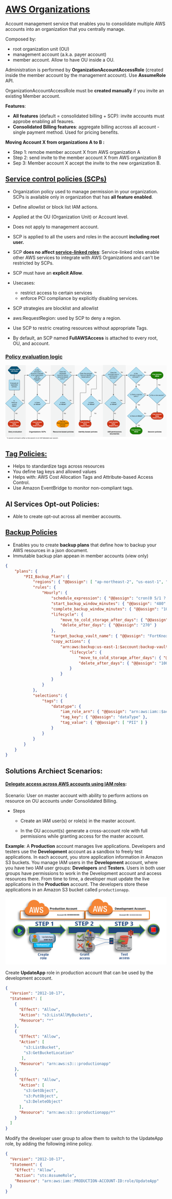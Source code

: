 # [AWS Organizations](https://docs.aws.amazon.com/organizations/latest/userguide/orgs_introduction.html)

Account management service that enables you to consolidate multiple AWS accounts into an organization that you centrally manage.

Composed by:

- root organization unit (OU)
- management account (a.k.a. payer account)
- member account. Allow to have OU inside a OU.

Administration is performed by **OrganizationAccountAccessRole** (created inside the member account by the management account). Use **AssumeRole** API. 

OrganizationAccountAccessRole must be **created manually** if you invite an existing Member account.



**Features**:

- **All features** (default = consolidated billing + SCP):  invite accounts must approbe enabling all feaures.
- **Consolidated Billing features**: aggregate billing accross all account -single payment method. Used for pricing benefits.



**Moving Account X from organizations A to B :**

- Step 1: remobe member account X from AWS organization A
- Step 2: send invite to the member account X from AWS organization B
- Sep 3: Member account X accept the invite to the new organization B.



## [Service control policies (SCPs)](https://docs.aws.amazon.com/organizations/latest/userguide/orgs_manage_policies_scps.html)

- Organization policy used to manage permission in your organization. SCPs is available only in organization that has **all feature enabled**.

- Define allowlist or block list IAM actions.

- Applied at the OU (Organization Unit) or Account level.

- Does not apply to management account.

- SCP is applied to all the users and roles in the account **including root user.**

- SCP **does no affect [service-linked roles](https://docs.aws.amazon.com/IAM/latest/UserGuide/using-service-linked-roles.html)**: Service-linked roles enable other AWS services to integrate with AWS Organizations and can’t be restricted by SCPs.

- SCP must have an **explicit Allow**.

- Usecases:
  - restrict access to certain services
  - enforce PCI compliance by explicitly disabling services.

- SCP strategies are blocklist and allowlist

- aws:RequestRegion: used by SCP to deny a region.

- Use SCP to restric creating resources without appropriate Tags.

- By default, an SCP named **FullAWSAccess** is attached to every root, OU, and account.

  



### [Policy evaluation logic](https://docs.aws.amazon.com/IAM/latest/UserGuide/reference_policies_evaluation-logic.html)

![         Evaluation flow chart       ](./assets/PolicyEvaluationHorizontal111621.png)



## [Tag Policies:](https://docs.aws.amazon.com/organizations/latest/userguide/orgs_manage_policies_tag-policies.html)

- Helps to standardize tags across resources
- You define tag keys and allowed values
- Helps with: AWS Cost Allocation Tags and Attribute-based Access Control.
- Use Amazon EventBridge to monitor non-compliant tags.



## AI Services Opt-out Policies:

- Able to create opt-out across all member accounts.

## [Backup Policies](https://docs.aws.amazon.com/organizations/latest/userguide/orgs_manage_policies_backup.html)

- Enables you to create **backup plans** that define how to backup your AWS resources in a json document.
- Immutable backup plan appean in member accounts (view only)

```json
{
    "plans": {
        "PII_Backup_Plan": {
            "regions": { "@@assign": [ "ap-northeast-2", "us-east-1", "eu-north-1" ] },
            "rules": {
                "Hourly": {
                    "schedule_expression": { "@@assign": "cron(0 5/1 ? * * *)" },
                    "start_backup_window_minutes": { "@@assign": "480" },
                    "complete_backup_window_minutes": { "@@assign": "10080" },
                    "lifecycle": {
                        "move_to_cold_storage_after_days": { "@@assign": "180" },
                        "delete_after_days": { "@@assign": "270" }
                    },
                    "target_backup_vault_name": { "@@assign": "FortKnox" },
                    "copy_actions": {
                        "arn:aws:backup:us-east-1:$account:backup-vault:secondary-vault": {
                            "lifecycle": {
                                "move_to_cold_storage_after_days": { "@@assign": "10" },
                                "delete_after_days": { "@@assign": "100" }
                            }
                        }
                    }
                }
            },
            "selections": {
                "tags": {
                    "datatype": {
                        "iam_role_arn": { "@@assign": "arn:aws:iam::$account:role/MyIamRole" },
                        "tag_key": { "@@assign": "dataType" },
                        "tag_value": { "@@assign": [ "PII" ] }
                    }
                }
            }
        }
    }
}
```



## Solutions Archiect Scenarios:

#### **[Delegate access across AWS accounts using IAM roles](https://docs.aws.amazon.com/IAM/latest/UserGuide/tutorial_cross-account-with-roles.html):**

Scenario:  User on master account with ability to perform actions on resource on OU accounts under Consolidated Billing.

- Steps

  - Create an IAM user(s) or role(s) in the master account.

  - In the OU account(s) generate a cross-account role with full permissions while granting access for the master account.

**Example**: A **Production** account manages live applications. Developers and testers use the **Development**      account as a sandbox to freely test applications. In each account, you store application information in Amazon S3 buckets. You manage IAM users in the **Development** account, where you have two IAM user groups: **Developers** and **Testers**. Users in both user groups have permissions to work in the Development account and access resources  there. From time to time, a developer must update the live applications in the **Production** account. The developers store these applications in an Amazon S3 bucket called `productionapp`. 

![image-20240111093935156](./assets/image-20240111093935156.png)

Create **UpdateApp** role in production account that can be used by the development account.

```json
{
  "Version": "2012-10-17",
  "Statement": [
    {
      "Effect": "Allow",
      "Action": "s3:ListAllMyBuckets",
      "Resource": "*"
    },
    {
      "Effect": "Allow",
      "Action": [
        "s3:ListBucket",
        "s3:GetBucketLocation"
       ],
      "Resource": "arn:aws:s3:::productionapp"
    },
    {
      "Effect": "Allow",
      "Action": [
        "s3:GetObject",
        "s3:PutObject",
        "s3:DeleteObject"
      ],
      "Resource": "arn:aws:s3:::productionapp/*"
    }
  ]
}
```

Modify the developer user group to allow them to switch to the UpdateApp role, by adding the following inline policy.

```json
{
  "Version": "2012-10-17",
  "Statement": {
    "Effect": "Allow",
    "Action": "sts:AssumeRole",
    "Resource": "arn:aws:iam::PRODUCTION-ACCOUNT-ID:role/UpdateApp"
  }
}
```

